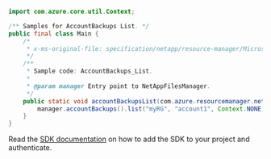 ```java
import com.azure.core.util.Context;

/** Samples for AccountBackups List. */
public final class Main {
    /*
     * x-ms-original-file: specification/netapp/resource-manager/Microsoft.NetApp/stable/2021-08-01/examples/Backups_Account_List.json
     */
    /**
     * Sample code: AccountBackups_List.
     *
     * @param manager Entry point to NetAppFilesManager.
     */
    public static void accountBackupsList(com.azure.resourcemanager.netapp.NetAppFilesManager manager) {
        manager.accountBackups().list("myRG", "account1", Context.NONE);
    }
}
```

Read the [SDK documentation](https://github.com/Azure/azure-sdk-for-java/blob/azure-resourcemanager-netapp_1.0.0-beta.7/sdk/netapp/azure-resourcemanager-netapp/README.md) on how to add the SDK to your project and authenticate.
